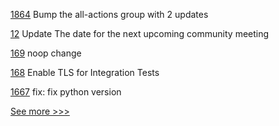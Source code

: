 
[1864](https://github.com/hyperledger/indy-node/pull/1864) Bump the all-actions group with 2 updates

[12](https://github.com/hyperledger-labs/bdls/pull/12) Update The date for the next upcoming community meeting

[169](https://github.com/hyperledger-labs/microfab/pull/169) noop change

[168](https://github.com/hyperledger-labs/microfab/pull/168) Enable TLS for Integration Tests

[1667](https://github.com/hyperledger/indy-plenum/pull/1667) fix: fix python version


[See more >>>](https://start-here.hyperledger.org/pull-requests)
